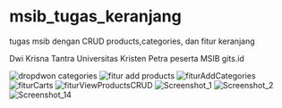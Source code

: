 # msib_tugas_keranjang
tugas msib dengan CRUD products,categories, dan fitur keranjang

Dwi Krisna Tantra 
Universitas Kristen Petra
peserta MSIB gits.id

![dropdwon categories](https://user-images.githubusercontent.com/113964786/226803070-56e8801a-fa63-4838-b93c-c9330102a5c2.png)
![fitur add products](https://user-images.githubusercontent.com/113964786/226803081-58cda07b-3f94-4f87-839f-57d10f50ad3a.png)
![fiturAddCategories](https://user-images.githubusercontent.com/113964786/226803083-31c92031-cfa7-45ae-833c-ae9b021729f9.png)
![fiturCarts](https://user-images.githubusercontent.com/113964786/226803085-7b35f007-2a3e-470e-90cd-3aae9361840f.png)
![fiturViewProductsCRUD](https://user-images.githubusercontent.com/113964786/226803086-7b1d6a2e-3f31-4a34-8916-0ec40f023f18.png)
![Screenshot_1](https://user-images.githubusercontent.com/113964786/226803094-a7849e08-5e99-493d-92d0-0b23c3305f30.png)
![Screenshot_2](https://user-images.githubusercontent.com/113964786/226803112-c7818327-ad37-4478-91d2-74c3581d9cfb.png)
![Screenshot_14](https://user-images.githubusercontent.com/113964786/226803128-117459fe-44ad-4ce3-89de-d78dc64d83d9.png)


